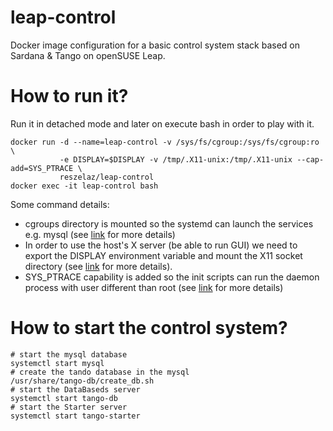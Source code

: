 # leap-control
Docker image configuration for a basic control system stack based on Sardana & Tango on openSUSE Leap.

# How to run it?
Run it in detached mode and later on execute bash in order to play with it.

~~~~
docker run -d --name=leap-control -v /sys/fs/cgroup:/sys/fs/cgroup:ro \
           -e DISPLAY=$DISPLAY -v /tmp/.X11-unix:/tmp/.X11-unix --cap-add=SYS_PTRACE \
           reszelaz/leap-control
docker exec -it leap-control bash
~~~~

Some command details:
* cgroups directory is mounted so the systemd can launch the services e.g. mysql (see [link](http://vpavlin.eu/2015/02/fedora-docker-and-systemd/) for more details)
* In order to use the host's X server (be able to run GUI) we need to export the DISPLAY environment variable and mount the X11 socket directory (see [link](https://hub.docker.com/r/cpascual/taurus-test/) for more details).
* SYS_PTRACE capability is added so the init scripts can run the daemon process with user different than root (see [link](https://github.com/docker/docker/issues/6800) for more details)

# How to start the control system?

~~~~
# start the mysql database
systemctl start mysql
# create the tando database in the mysql
/usr/share/tango-db/create_db.sh
# start the DataBaseds server
systemctl start tango-db
# start the Starter server
systemctl start tango-starter
~~~~
